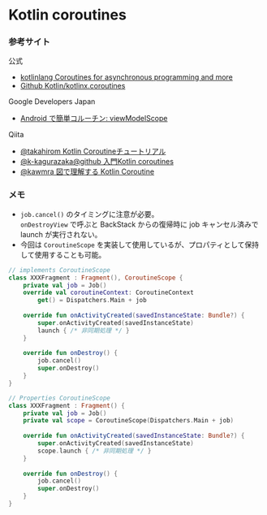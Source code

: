 # Kotlin coroutines

### 参考サイト

公式
* [kotlinlang Coroutines for asynchronous programming and more](https://kotlinlang.org/docs/reference/coroutines-overview.html)
* [Github Kotlin/kotlinx.coroutines](https://github.com/Kotlin/kotlinx.coroutines)

Google Developers Japan  
* [Android で簡単コルーチン: viewModelScope](https://developers-jp.googleblog.com/2019/04/android-viewmodelscope.html)

Qiita
* [@takahirom Kotlin Coroutineチュートリアル](https://qiita.com/takahirom/items/3e0b7009d2e050e0e56c)
* [@k-kagurazaka@github 入門Kotlin coroutines](https://qiita.com/k-kagurazaka@github/items/8595ca60a5c8d31bbe37)
* [@kawmra 図で理解する Kotlin Coroutine](https://qiita.com/kawmra/items/d024f9ab32ffe0604d39)

### メモ

* `job.cancel()` のタイミングに注意が必要。  
`onDestroyView` で呼ぶと BackStack からの復帰時に job キャンセル済みで launch が実行されない。
* 今回は `CoroutineScope` を実装して使用しているが、プロパティとして保持して使用することも可能。
```kotlin
// implements CoroutineScope
class XXXFragment : Fragment(), CoroutineScope {
    private val job = Job()
    override val coroutineContext: CoroutineContext
        get() = Dispatchers.Main + job
    
    override fun onActivityCreated(savedInstanceState: Bundle?) {
        super.onActivityCreated(savedInstanceState)
        launch { /* 非同期処理 */ }
    }
        
    override fun onDestroy() {
        job.cancel()
        super.onDestroy()
    }
}

// Properties CoroutineScope
class XXXFragment : Fragment() {
    private val job = Job()
    private val scope = CoroutineScope(Dispatchers.Main + job)
    
    override fun onActivityCreated(savedInstanceState: Bundle?) {
        super.onActivityCreated(savedInstanceState)
        scope.launch { /* 非同期処理 */ }
    }
        
    override fun onDestroy() {
        job.cancel()
        super.onDestroy()
    }
}
```